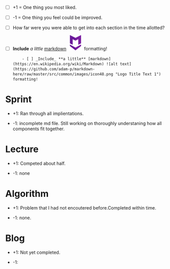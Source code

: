 - [ ] +1 = One thing you most liked.
- [ ] -1 = One thing you feel could be improved.
- [ ] How far were you were able to get into each section in the time allotted?
- [ ] **Include** _a little_ [markdown](https://en.wikipedia.org/wiki/Markdown) ![alt text](https://github.com/adam-p/markdown-here/raw/master/src/common/images/icon48.png "Logo Title Text 1") formatting!

          - [ ] _Include_ **a little** [markdown](https://en.wikipedia.org/wiki/Markdown) ![alt text](https://github.com/adam-p/markdown-here/raw/master/src/common/images/icon48.png "Logo Title Text 1") formatting!

# Sprint
  + +1: Ran through all implientations.

  + -1: incomplete md file.  Still working on thoroughly understaning how all components fit together.


# Lecture
  + +1: Competed about half.

  + -1: none

# Algorithm
  + +1: Problem that I had not encoutered before.Completed within time.

  + -1: none.
# Blog
  + +1: Not yet completed.

  + -1:
